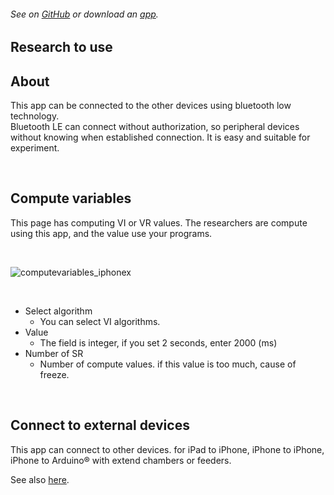 ###### See on [GitHub](https://github.com/YutoMizutani/AppInfoFiles/blob/master/OperantChamberApp/docs/research.md) or download an [app](https://itunes.apple.com/jp/app/operantchamberapp/id1250835517).

## Research to use

## About

This app can be connected to the other devices using bluetooth low technology.<br>
Bluetooth LE can connect without authorization, so peripheral devices without knowing when established connection. It is easy and suitable for experiment.

<br>

## Compute variables

This page has computing VI or VR values. The researchers are compute using this app, and the value use your programs.

<br>

![computevariables_iphonex](https://user-images.githubusercontent.com/22558921/37640015-fe0ef68a-2c56-11e8-9fcf-8a5f0ce82ee4.jpg)

<br>

- Select algorithm
	- You can select VI algorithms.
- Value
	- The field is integer, if you set 2 seconds, enter 2000 (ms)
- Number of SR
	- Number of compute values. if this value is too much, cause of freeze.

<br>

## Connect to external devices

This app can connect to other devices. for iPad to iPhone, iPhone to iPhone, iPhone to Arduino® with extend chambers or feeders.

See also [here](https://github.com/YutoMizutani/AppInfoFiles/blob/master/OperantChamberApp/docs/AudioInfo.md).